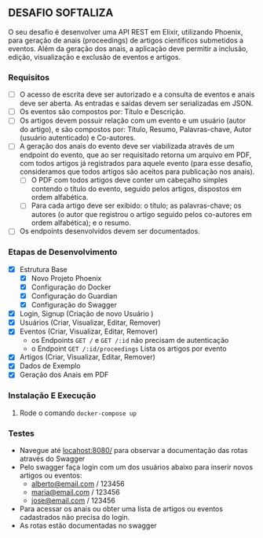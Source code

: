 ## DESAFIO SOFTALIZA

O seu desafio é desenvolver uma API REST em Elixir, utilizando Phoenix, para geração de anais (proceedings) de artigos científicos submetidos a eventos. Além da geração dos anais, a aplicação deve permitir a inclusão, edição, visualização e exclusão de eventos e artigos.

### Requisitos

  - [ ] O acesso de escrita deve ser autorizado e a consulta de eventos e anais deve ser aberta. As entradas e saídas devem ser serializadas em JSON.
  - [ ] Os eventos são compostos por: Título e Descrição.
  - [ ] Os artigos devem possuir relação com um evento e um usuário (autor do artigo), e são compostos por: Título, Resumo, Palavras-chave, Autor (usuário autenticado) e Co-autores.
  - [ ] A geração dos anais do evento deve ser viabilizada através de um endpoint do evento, que ao ser requisitado retorna um arquivo em PDF, com todos artigos já registrados para aquele evento (para esse desafio, consideramos que todos artigos são aceitos para publicação nos anais).
    - [ ] O PDF com todos artigos deve conter um cabeçalho simples contendo o título do evento, seguido pelos artigos, dispostos em ordem alfabética. 
    - [ ] Para cada artigo deve ser exibido: o título; as palavras-chave; os autores (o autor que registrou o artigo seguido pelos co-autores em ordem alfabética); e o resumo.
  - [ ] Os endpoints desenvolvidos devem ser documentados.

### Etapas de Desenvolvimento
  - [x] Estrutura Base
    - [x] Novo Projeto Phoenix
    - [x] Configuração do Docker
    - [x] Configuração do Guardian
    - [x] Configuração do Swagger
  - [x] Login, Signup (Criação de novo Usuário )
  - [x] Usuários (Criar, Visualizar, Editar, Remover)
  - [x] Eventos (Criar, Visualizar, Editar, Remover)
      - os Endpoints `GET /` e `GET /:id` não precisam de autenticação 
      - o Endpoint `GET /:id/proceedings` Lista os artigos por evento
  - [x] Artigos (Criar, Visualizar, Editar, Remover)
  - [x] Dados de Exemplo
  - [x] Geração dos Anais em PDF

### Instalação E Execução

  1. Rode o comando `docker-compose up`

### Testes 

  - Navegue até [locahost:8080/](http://locahost:8080/)  para observar a documentação das rotas através do Swagger
  - Pelo swagger faça login com um dos usuários abaixo para inserir novos artigos ou eventos:
      - alberto@email.com / 123456
      - maria@email.com / 123456
      - jose@email.com / 123456
  - Para acessar os anais ou obter uma lista de artigos ou eventos cadastrados não precisa do login.
  - As rotas estão documentadas no swagger

